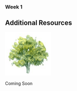 ### Week 1

## Additional Resources

<img src="/assets/img/tree.png" style="width: 150px">

Coming Soon